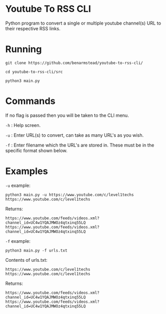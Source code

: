 # Youtube To RSS CLI

Python program to convert a single or multiple youtube channel(s) URL to their respective RSS links.

# Running

`git clone https://github.com/benarmstead/youtube-to-rss-cli/`

`cd youtube-to-rss-cli/src`

`python3 main.py`

# Commands

If no flag is passed then you will be taken to the CLI menu.

`-h` : Help screen.

`-u` : Enter URL(s) to convert, can take as many URL's as you wish.

`-f` : Enter filename which the URL's are stored in.
       These must be in the specific format shown below.

# Examples

`-u` example: 

`python3 main.py -u https://www.youtube.com/c/level1techs https://www.youtube.com/c/level1techs`

Returns: 

```
https://www.youtube.com/feeds/videos.xml?channel_id=UC4w1YQAJMWOz4qtxinq55LQ
https://www.youtube.com/feeds/videos.xml?channel_id=UC4w1YQAJMWOz4qtxinq55LQ
```

`-f` example: 

`python3 main.py -f urls.txt`

Contents of urls.txt:

```
https://www.youtube.com/c/level1techs
https://www.youtube.com/c/level1techs
```


Returns:

```
https://www.youtube.com/feeds/videos.xml?channel_id=UC4w1YQAJMWOz4qtxinq55LQ
https://www.youtube.com/feeds/videos.xml?channel_id=UC4w1YQAJMWOz4qtxinq55LQ
```
